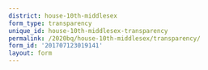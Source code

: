 ```yaml
---
district: house-10th-middlesex
form_type: transparency
unique_id: house-10th-middlesex-transparency
permalink: /2020bq/house-10th-middlesex/transparency/
form_id: '201707123019141'
layout: form
---
```

